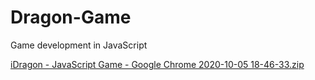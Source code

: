 # Dragon-Game
Game development in JavaScript 



[iDragon - JavaScript Game - Google Chrome 2020-10-05 18-46-33.zip](https://github.com/Snehakri022/Dragon-Game/files/5327619/iDragon.-.JavaScript.Game.-.Google.Chrome.2020-10-05.18-46-33.zip)



